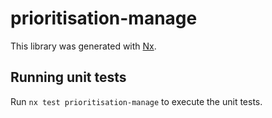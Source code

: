# prioritisation-manage

This library was generated with [Nx](https://nx.dev).

## Running unit tests

Run `nx test prioritisation-manage` to execute the unit tests.
